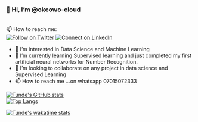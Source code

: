 ### 👋 Hi, I’m @okeowo-cloud
<br> 📫 How to reach me: <br>
[![Follow on Twitter](https://img.shields.io/badge/--twitter?label=Twitter&logo=Twitter&style=social)](https://twitter.com/okeowotee) [![Connect on LinkedIn](https://img.shields.io/badge/--linkedin?label=LinkedIn&logo=LinkedIn&style=social)](https://www.linkedin.com/in/tunde-okeowo-b660a3142/)
- 👀 I’m interested in Data Science and Machine Learning 
- 🌱 I’m currently learning Supervised learning and just completed my first artificial neural networks for Number Recognition.
- 💞️ I’m looking to collaborate on any project in data science and Supervised Learning
- 📫 How to reach me ...on whatsapp 07015072333

<!---
okeowo-cloud/okeowo-cloud is a ✨ special ✨ repository because its `README.md` (this file) appears on your GitHub profile.
You can click the Preview link to take a look at your changes.
--->
[![Tunde's GitHub stats](https://github-readme-stats-sigma-five.vercel.app/api?username=okeowo-cloud&count_private=true&layout=compactshow_icons=true&show_icons=true&theme=radical)](https://github.com/okeowo-cloud/github-readme-stats)
<br>
[![Top Langs](https://github-readme-stats-sigma-five.vercel.app/api/top-langs/?username=okeowo-cloud&layout=compact)](https://github.com/okeowo-cloud/github-readme-stats)


[![Tunde's wakatime stats](https://github-readme-stats.vercel.app/api/wakatime?username=OkeowoTee)](https://github.com/okeowo-cloud/github-readme-stats)
